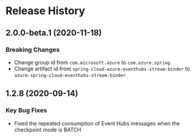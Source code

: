 # Release History

## 2.0.0-beta.1 (2020-11-18)
### Breaking Changes
- Change group id from `com.microsoft.azure` to `com.azure.spring`.
- Change artifact id from `spring-cloud-azure-eventhubs-stream-binder` to `azure-spring-cloud-eventhubs-stream-binder`.

## 1.2.8 (2020-09-14)
### Key Bug Fixes
 - Fixed the repeated consumption of Event Hubs messages when the checkpoint mode is BATCH
